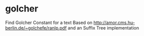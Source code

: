 # golcher
Find Golcher Constant for a text
Based on http://amor.cms.hu-berlin.de/~golchefe/ranlp.pdf and an Suffix Tree implementation 
